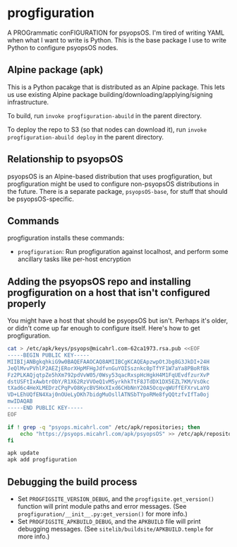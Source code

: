 # progfiguration

A PROGrammatic conFIGURATION for psyopsOS.
I'm tired of writing YAML when what I want to write is Python.
This is the base package I use to write Python to configure psyopsOS nodes.

## Alpine package (apk)

This is a Python pacakge that is distributed as an Alpine package.
This lets us use existing Alpine package building/downloading/applying/signing infrastructure.

To build, run `invoke progfiguration-abuild` in the parent directory.

To deploy the repo to S3 (so that nodes can download it), run `invoke progfiguration-abuild deploy` in the parent directory.

## Relationship to psyopsOS

psyopsOS is an Alpine-based distribution that uses progfiguration,
but progfiguration might be used to configure non-psyopsOS distributions in the future.
There is a separate package, `psyopsOS-base`, for stuff that should be psyopsOS-specific.

## Commands

progfiguration installs these commands:

- `progfiguration`: Run progfiguration against localhost, and perform some ancillary tasks like per-host encryption

## Adding the psyopsOS repo and installing progfiguration on a host that isn't configured properly

You might have a host that should be psyopsOS but isn't.
Perhaps it's older, or didn't come up far enough to configure itself.
Here's how to get progfiguration.

```sh
cat > /etc/apk/keys/psyops@micahrl.com-62ca1973.rsa.pub <<EOF
-----BEGIN PUBLIC KEY-----
MIIBIjANBgkqhkiG9w0BAQEFAAOCAQ8AMIIBCgKCAQEApzwpOtJbg8G3JkDI+24H
JeQlMvvPVhlP2AEZjERorXHpMFHgJdfvnGuYOISsznkc0pTfYF1W7aYa8PBoRfBk
Fz2PLKAQjqtpZe5hXm792pdVvW05/0Wsy53qacRxspHcHgkH4M1FqUEvdfzurXvP
dstUSFtIxAwbtrObY/R1X62RzVVOeQ1vM5yrkhkTtF8JTdDX1DX5EZL7KM/VsOkc
tXad6c4HeXLMEDrzCPqPvO8KycBV5HxXIxd6CHbNnY20A5OcqvqWUffEFXrvLaYO
VD+LEhUQfEN4Xaj0nOUeLyDKh7bidgMuOsllATNSbTYpoRMe8fyQQtzfvIfTa0oj
mwIDAQAB
-----END PUBLIC KEY-----
EOF

if ! grep -q "psyops.micahrl.com" /etc/apk/repositories; then
    echo "https://psyops.micahrl.com/apk/psyopsOS" >> /etc/apk/repositories
fi

apk update
apk add progfiguration
```

## Debugging the build process

* Set `PROGFIGSITE_VERSION_DEBUG`,
  and the `progfigsite.get_version()` function will print module paths and error messages.
  (See `progfiguration/__init__.py:get_version()` for more info.)
* Set `PROGFIGSITE_APKBUILD_DEBUG`,
  and the `APKBUILD` file will print debugging messages.
  (See `sitelib/buildsite/APKBUILD.temple` for more info.)
